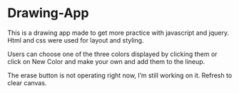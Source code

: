 # Drawing-App
This is a drawing app made to get more practice with javascript and jquery. Html and css were used for layout and styling.

Users can choose one of the three colors displayed by clicking them or click on New Color and make your own and add them to the lineup.

The erase button is not operating right now, I’m still working on it. Refresh to clear canvas.

